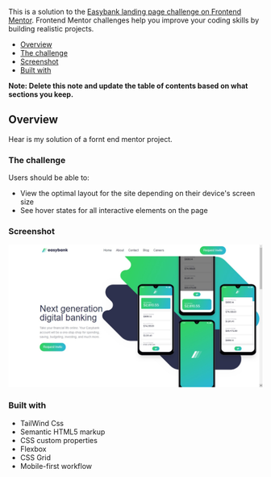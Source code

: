 
This is a solution to the [Easybank landing page challenge on Frontend Mentor](https://www.frontendmentor.io/challenges/easybank-landing-page-WaUhkoDN). Frontend Mentor challenges help you improve your coding skills by building realistic projects. 

- [Overview](#overview)
- [The challenge](#the-challenge)
- [Screenshot](#screenshot)
- [Built with](#built-with)

**Note: Delete this note and update the table of contents based on what sections you keep.**

## Overview
Hear is my solution of a fornt end mentor project.
### The challenge

Users should be able to:

- View the optimal layout for the site depending on their device's screen size
- See hover states for all interactive elements on the page

### Screenshot

![](./screenshot.jpg)


### Built with

- TailWind Css
- Semantic HTML5 markup
- CSS custom properties
- Flexbox
- CSS Grid
- Mobile-first workflow
